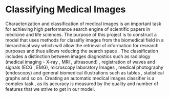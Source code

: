 Classifying Medical Images
============================


Characterization and classification of medical images is an important task for achieving high performance search engine of scientific papers in medicine and life sciences.
The purpose of this project is to construct a model that uses methods for classifiy images from the biomedical field in a hierarchical way which will allow the retrieval of information for research purposes and thus allows reducing the search space .
The classification includes a distinction between images diagnostics such as radiology (medical imaging - X-ray , MRI , ultrasound) , registration of waves and signals (ECG , EMG), microscopy laboratory Images , medical photography (endoscopy) and general biomedical illustrations such as tables , statistical graphs and so on.
Creating an automatic medical images classifier is a complex task , as its accuracy is measured by the quality and number of features that we strive to get in our model.
